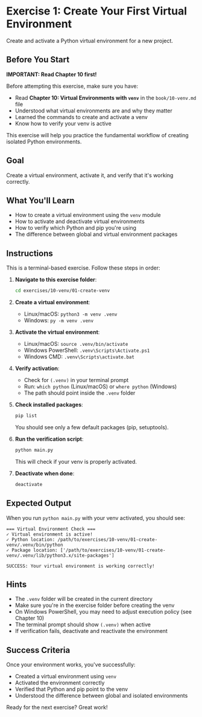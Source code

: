 # Exercise 1: Create Your First Virtual Environment

Create and activate a Python virtual environment for a new project.

## Before You Start

**IMPORTANT: Read Chapter 10 first!**

Before attempting this exercise, make sure you have:
- Read **Chapter 10: Virtual Environments with `venv`** in the `book/10-venv.md` file
- Understood what virtual environments are and why they matter
- Learned the commands to create and activate a venv
- Know how to verify your venv is active

This exercise will help you practice the fundamental workflow of creating isolated Python environments.

## Goal

Create a virtual environment, activate it, and verify that it's working correctly.

## What You'll Learn

- How to create a virtual environment using the `venv` module
- How to activate and deactivate virtual environments
- How to verify which Python and pip you're using
- The difference between global and virtual environment packages

## Instructions

This is a terminal-based exercise. Follow these steps in order:

1. **Navigate to this exercise folder**:
   ```bash
   cd exercises/10-venv/01-create-venv
   ```

2. **Create a virtual environment**:
   - Linux/macOS: `python3 -m venv .venv`
   - Windows: `py -m venv .venv`

3. **Activate the virtual environment**:
   - Linux/macOS: `source .venv/bin/activate`
   - Windows PowerShell: `.venv\Scripts\Activate.ps1`
   - Windows CMD: `.venv\Scripts\activate.bat`

4. **Verify activation**:
   - Check for `(.venv)` in your terminal prompt
   - Run: `which python` (Linux/macOS) or `where python` (Windows)
   - The path should point inside the `.venv` folder

5. **Check installed packages**:
   ```bash
   pip list
   ```
   You should see only a few default packages (pip, setuptools).

6. **Run the verification script**:
   ```bash
   python main.py
   ```
   This will check if your venv is properly activated.

7. **Deactivate when done**:
   ```bash
   deactivate
   ```

## Expected Output

When you run `python main.py` with your venv activated, you should see:

```
=== Virtual Environment Check ===
✓ Virtual environment is active!
✓ Python location: /path/to/exercises/10-venv/01-create-venv/.venv/bin/python
✓ Package location: ['/path/to/exercises/10-venv/01-create-venv/.venv/lib/python3.x/site-packages']

SUCCESS: Your virtual environment is working correctly!
```

## Hints

- The `.venv` folder will be created in the current directory
- Make sure you're in the exercise folder before creating the venv
- On Windows PowerShell, you may need to adjust execution policy (see Chapter 10)
- The terminal prompt should show `(.venv)` when active
- If verification fails, deactivate and reactivate the environment

## Success Criteria

Once your environment works, you've successfully:
- Created a virtual environment using `venv`
- Activated the environment correctly
- Verified that Python and pip point to the venv
- Understood the difference between global and isolated environments

Ready for the next exercise? Great work!